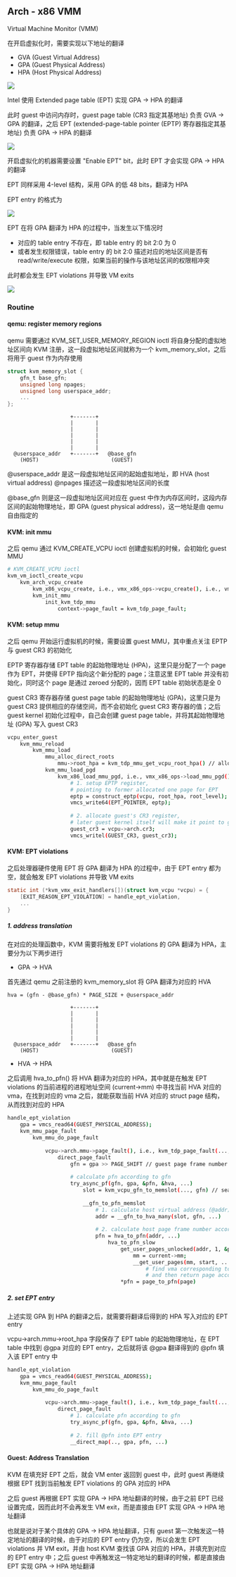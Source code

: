 ## Arch - x86 VMM

Virtual Machine Monitor (VMM)

在开启虚拟化时，需要实现以下地址的翻译

- GVA (Guest Virtual Address)
- GPA (Guest Physical Address)
- HPA (Host Physical Address)

![](media/16294477415175/16294531838637.jpg)


Intel 使用 Extended page table (EPT) 实现 GPA -> HPA 的翻译

此时 guest 中访问内存时，guest page table (CR3 指定其基地址) 负责 GVA -> GPA 的翻译，之后 EPT (extended-page-table pointer (EPTP) 寄存器指定其基地址) 负责 GPA -> HPA 的翻译

![](media/16294477415175/16294531953887.jpg)

开启虚拟化的机器需要设置 "Enable EPT" bit，此时 EPT 才会实现 GPA -> HPA 的翻译

EPT 同样采用 4-level 结构，采用 GPA 的低 48 bits，翻译为 HPA


EPT entry 的格式为

![](media/16294477415175/16340222628049.jpg)



EPT 在将 GPA 翻译为 HPA 的过程中，当发生以下情况时

- 对应的 table entry 不存在，即 table entry 的 bit 2:0 为 0
- 或者发生权限错误，table entry 的 bit 2:0 描述对应的地址区间是否有 read/write/execute 权限，如果当前的操作与该地址区间的权限相冲突

此时都会发生 EPT violations 并导致 VM exits

![](media/16294477415175/16294566120347.jpg)



### Routine

#### qemu: register memory regions

qemu 需要通过 KVM_SET_USER_MEMORY_REGION ioctl 将自身分配的虚拟地址区间向 KVM 注册，这一段虚拟地址区间就称为一个 kvm_memory_slot，之后将用于 guest 作为内存使用

```c
struct kvm_memory_slot {
	gfn_t base_gfn;
	unsigned long npages;
	unsigned long userspace_addr;
	...
};
```

```
                    +-------+
                    |       |
                    |       |
                    |       |
                    |       |
                    |       |
  @userspace_addr   +-------+   @base_gfn
    (HOST)                       (GUEST)
```

@userspace_addr 是这一段虚拟地址区间的起始虚拟地址，即 HVA (host virtual address)
@npages 描述这一段虚拟地址区间的长度

@base_gfn 则是这一段虚拟地址区间对应在 guest 中作为内存区间时，这段内存区间的起始物理地址，即 GPA (guest physical address)，这一地址是由 qemu 自由指定的


#### KVM: init mmu

之后 qemu 通过 KVM_CREATE_VCPU ioctl 创建虚拟机的时候，会初始化 guest MMU

```sh
# KVM_CREATE_VCPU ioctl
kvm_vm_ioctl_create_vcpu
    kvm_arch_vcpu_create
        kvm_x86_vcpu_create, i.e., vmx_x86_ops->vcpu_create(), i.e., vmx_create_vcpu()
        kvm_init_mmu
            init_kvm_tdp_mmu
                context->page_fault = kvm_tdp_page_fault;
```


#### KVM: setup mmu

之后 qemu 开始运行虚拟机的时候，需要设置 guest MMU，其中重点关注 EPTP 与 guest CR3 的初始化

EPTP 寄存器存储 EPT table 的起始物理地址 (HPA)，这里只是分配了一个 page 作为 EPT，并使得 EPTP 指向这个新分配的 page；注意这里 EPT table 并没有初始化，同时这个 page 是通过 zeroed 分配的，因而 EPT table 初始状态是全 0

guest CR3 寄存器存储 guest page table 的起始物理地址 (GPA)，这里只是为 guest CR3 提供相应的存储空间，而不会初始化 guest CR3 寄存器的值；之后 guest kernel 初始化过程中，自己会创建 guest page table，并将其起始物理地址 (GPA) 写入 guest CR3

```sh
vcpu_enter_guest
    kvm_mmu_reload
        kvm_mmu_load
            mmu_alloc_direct_roots
                mmu->root_hpa = kvm_tdp_mmu_get_vcpu_root_hpa() // allocate one page (zeroed) for EPT
            kvm_mmu_load_pgd
                kvm_x86_load_mmu_pgd, i.e., vmx_x86_ops->load_mmu_pgd(), i.e., vmx_load_mmu_pgd()
                    # 1. setup EPTP register,
                    # pointing to former allocated one page for EPT
                    eptp = construct_eptp(vcpu, root_hpa, root_level);
                    vmcs_write64(EPT_POINTER, eptp);
                    
                    # 2. allocate guest's CR3 register,
                    # later guest kernel itself will make it point to guest page table
                    guest_cr3 = vcpu->arch.cr3;
                    vmcs_writel(GUEST_CR3, guest_cr3);
```


#### KVM: EPT violations

之后处理器硬件使用 EPT 将 GPA 翻译为 HPA 的过程中，由于 EPT entry 都为空，就会触发 EPT violations 并导致 VM exits

```c
static int (*kvm_vmx_exit_handlers[])(struct kvm_vcpu *vcpu) = {
	[EXIT_REASON_EPT_VIOLATION] = handle_ept_violation,
	...
}
```


##### 1. address translation

在对应的处理函数中，KVM 需要将触发 EPT violations 的 GPA 翻译为 HPA，主要分为以下两步进行

- GPA -> HVA

首先通过 qemu 之前注册的 kvm_memory_slot 将 GPA 翻译为对应的 HVA

```
hva = (gfn - @base_gfn) * PAGE_SIZE + @userspace_addr

                    +-------+
                    |       |
                    |       |
                    |       |
                    |       |
                    |       |
  @userspace_addr   +-------+   @base_gfn
    (HOST)                       (GUEST)
```


- HVA -> HPA

之后调用 hva_to_pfn() 将 HVA 翻译为对应的 HPA，其中就是在触发 EPT violations 的当前进程的进程地址空间 (current->mm) 中寻找当前 HVA 对应的 vma，在找到对应的 vma 之后，就能获取当前 HVA 对应的 struct page 结构，从而找到对应的 HPA

```sh
handle_ept_violation
    gpa = vmcs_read64(GUEST_PHYSICAL_ADDRESS);
    kvm_mmu_page_fault
        kvm_mmu_do_page_fault
            
            vcpu->arch.mmu->page_fault(), i.e., kvm_tdp_page_fault(..., gpa, ...)
                direct_page_fault
                    gfn = gpa >> PAGE_SHIFT // guest page frame number
                    
                    # calculate pfn according to gfn
                    try_async_pf(gfn, gpa, &pfn, &hva, ...)
                        slot = kvm_vcpu_gfn_to_memslot(..., gfn) // search kvm_memory_slot according to gfn
                        
                        __gfn_to_pfn_memslot
                            # 1. calculate host virtual address (@addr) according to kvm_memory_slot
                            addr = __gfn_to_hva_many(slot, gfn, ...)
                            
                            # 2. calculate host page frame number according to hva
                            pfn = hva_to_pfn(addr, ...)
                                hva_to_pfn_slow
                                    get_user_pages_unlocked(addr, 1, &page, ....)
                                        mm = current->mm;
                                        __get_user_pages(mm, start, ...)
                                            # find vma corresponding to @addr in current->mm
                                            # and then return page according to found vma                  
                                    *pfn = page_to_pfn(page)          
```


##### 2. set EPT entry

上述实现 GPA 到 HPA 的翻译之后，就需要将翻译后得到的 HPA 写入对应的 EPT entry

vcpu->arch.mmu->root_hpa 字段保存了 EPT table 的起始物理地址，在 EPT table 中找到 @gpa 对应的 EPT entry，之后就将该 @gpa 翻译得到的 @pfn 填入该 EPT entry 中

```sh
handle_ept_violation
    gpa = vmcs_read64(GUEST_PHYSICAL_ADDRESS);
    kvm_mmu_page_fault
        kvm_mmu_do_page_fault
            
            vcpu->arch.mmu->page_fault(), i.e., kvm_tdp_page_fault(..., gpa, ...)
                direct_page_fault
                    # 1. calculate pfn according to gfn
                    try_async_pf(gfn, gpa, &pfn, &hva, ...)
                    
                    # 2. fill @pfn into EPT entry
                    __direct_map(.., gpa, pfn, ...)
```


#### Guest: Address Translation

KVM 在填充好 EPT 之后，就会 VM enter 返回到 guest 中，此时 guest 再继续根据 EPT 找到当前触发 EPT violations 的 GPA 对应的 HPA

之后 guest 再根据 EPT 实现 GPA -> HPA 地址翻译的时候，由于之前 EPT 已经设置完成，因而此时不会再发生 VM exit，而是直接由 EPT 实现 GPA -> HPA 地址翻译

也就是说对于某个具体的 GPA -> HPA 地址翻译，只有 guest 第一次触发这一特定地址的翻译的时候，由于对应的 EPT entry 仍为空，所以会发生 EPT violations 并 VM exit，并由 host KVM 查找该 GPA 对应的 HPA，并填充到对应的 EPT entry 中；之后 guest 中再触发这一特定地址的翻译的时候，都是直接由 EPT 实现 GPA -> HPA 地址翻译
